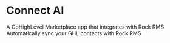 # Connect AI
A GoHighLevel Marketplace app that integrates with Rock RMS
Automatically sync your GHL contacts with Rock RMS

